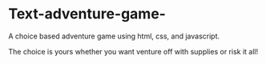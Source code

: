 # Text-adventure-game-
A choice based adventure game using html, css, and javascript.  

The choice is yours whether you want venture off with supplies or risk it all! 
